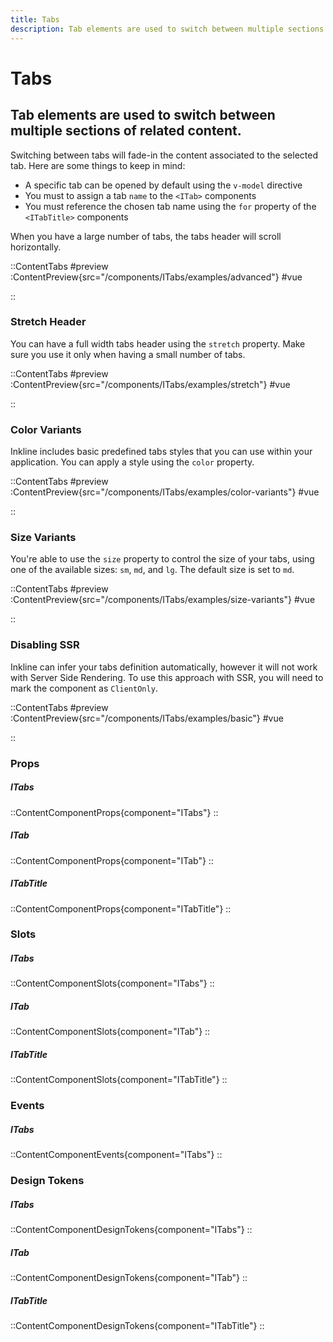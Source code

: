 ```yaml
---
title: Tabs
description: Tab elements are used to switch between multiple sections of related content. 
---
```


# Tabs
## Tab elements are used to switch between multiple sections of related content. 

Switching between tabs will fade-in the content associated to the selected tab. Here are some things to keep in mind:
- A specific tab can be opened by default using the `v-model` directive
- You must to assign a tab `name` to the `<ITab>` components
- You must reference the chosen tab name using the `for` property of the `<ITabTitle>` components

When you have a large number of tabs, the tabs header will scroll horizontally.

::ContentTabs
#preview
:ContentPreview{src="/components/ITabs/examples/advanced"}
#vue
<!-- Autodocs{src="@inkline/inkline/components/ITabs/examples/advanced.raw.vue" lang="vue"} -->
::

### Stretch Header
You can have a full width tabs header using the `stretch` property. Make sure you use it only when having a small number of tabs.

::ContentTabs
#preview
:ContentPreview{src="/components/ITabs/examples/stretch"}
#vue
<!-- Autodocs{src="@inkline/inkline/components/ITabs/examples/stretch.raw.vue" lang="vue"} -->
::

### Color Variants
Inkline includes basic predefined tabs styles that you can use within your application. You can apply a style using the `color` property.

::ContentTabs
#preview
:ContentPreview{src="/components/ITabs/examples/color-variants"}
#vue
<!-- Autodocs{src="@inkline/inkline/components/ITabs/examples/color-variants.raw.vue" lang="vue"} -->
::

### Size Variants
You're able to use the `size` property to control the size of your tabs, using one of the available sizes: `sm`, `md`, and `lg`. 
The default size is set to `md`.

::ContentTabs
#preview
:ContentPreview{src="/components/ITabs/examples/size-variants"}
#vue
<!-- Autodocs{src="@inkline/inkline/components/ITabs/examples/size-variants.raw.vue" lang="vue"} -->
::

### Disabling SSR
Inkline can infer your tabs definition automatically, however it will not work with Server Side Rendering. To use this approach with SSR, you will need to mark the component as `ClientOnly`. 

::ContentTabs
#preview
:ContentPreview{src="/components/ITabs/examples/basic"}
#vue
<!-- Autodocs{src="@inkline/inkline/components/ITabs/examples/basic.raw.vue" lang="vue"} -->
::

### Props
##### ITabs
::ContentComponentProps{component="ITabs"}
::
##### ITab
::ContentComponentProps{component="ITab"}
::
##### ITabTitle
::ContentComponentProps{component="ITabTitle"}
::

### Slots
##### ITabs
::ContentComponentSlots{component="ITabs"}
::
##### ITab
::ContentComponentSlots{component="ITab"}
::
##### ITabTitle
::ContentComponentSlots{component="ITabTitle"}
::

### Events
##### ITabs
::ContentComponentEvents{component="ITabs"}
::

### Design Tokens
##### ITabs
::ContentComponentDesignTokens{component="ITabs"}
::
##### ITab
::ContentComponentDesignTokens{component="ITab"}
::
##### ITabTitle
::ContentComponentDesignTokens{component="ITabTitle"}
::
